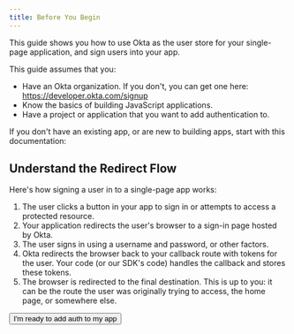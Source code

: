 ```yaml
---
title: Before You Begin
---
```


This guide shows you how to use Okta as the user store for your single-page application, and sign users into your app.

<!-- If you are building a web app that is served by a server framework, see [Sign Users into Your Web App]. If you are building a mobile app, see [Sign Users into Your Mobile App]. -->

This guide assumes that you:

* Have an Okta organization. If you don't, you can get one here: <https://developer.okta.com/signup>
* Know the basics of building JavaScript applications.
* Have a project or application that you want to add authentication to.

If you don't have an existing app, or are new to building apps, start with this documentation:

<StackSelector snippet="create-app"/>

## Understand the Redirect Flow

Here's how signing a user in to a single-page app works:

1. The user clicks a button in your app to sign in or attempts to access a protected resource.
1. Your application redirects the user's browser to a sign-in page hosted by Okta.
1. The user signs in using a username and password, or other factors.
1. Okta redirects the browser back to your callback route with tokens for the user. Your code (or our SDK's code) handles the callback and stores these tokens.
1. The browser is redirected to the final destination. This is up to you: it can be the route the user was originally trying to access, the home page, or somewhere else.

<button>I'm ready to add auth to my app</button>